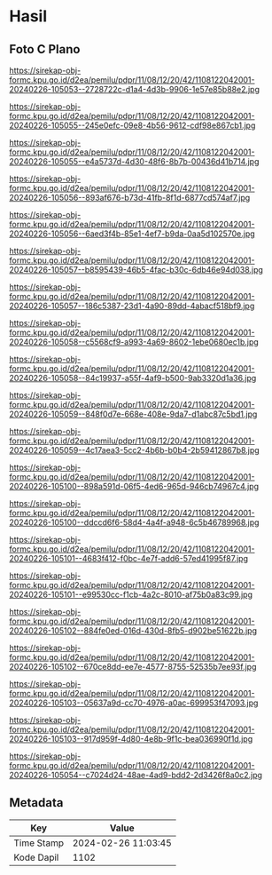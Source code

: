 # Hasil

## Foto C Plano

https://sirekap-obj-formc.kpu.go.id/d2ea/pemilu/pdpr/11/08/12/20/42/1108122042001-20240226-105053--2728722c-d1a4-4d3b-9906-1e57e85b88e2.jpg

https://sirekap-obj-formc.kpu.go.id/d2ea/pemilu/pdpr/11/08/12/20/42/1108122042001-20240226-105055--245e0efc-09e8-4b56-9612-cdf98e867cb1.jpg

https://sirekap-obj-formc.kpu.go.id/d2ea/pemilu/pdpr/11/08/12/20/42/1108122042001-20240226-105055--e4a5737d-4d30-48f6-8b7b-00436d41b714.jpg

https://sirekap-obj-formc.kpu.go.id/d2ea/pemilu/pdpr/11/08/12/20/42/1108122042001-20240226-105056--893af676-b73d-41fb-8f1d-6877cd574af7.jpg

https://sirekap-obj-formc.kpu.go.id/d2ea/pemilu/pdpr/11/08/12/20/42/1108122042001-20240226-105056--6aed3f4b-85e1-4ef7-b9da-0aa5d102570e.jpg

https://sirekap-obj-formc.kpu.go.id/d2ea/pemilu/pdpr/11/08/12/20/42/1108122042001-20240226-105057--b8595439-46b5-4fac-b30c-6db46e94d038.jpg

https://sirekap-obj-formc.kpu.go.id/d2ea/pemilu/pdpr/11/08/12/20/42/1108122042001-20240226-105057--186c5387-23d1-4a90-89dd-4abacf518bf9.jpg

https://sirekap-obj-formc.kpu.go.id/d2ea/pemilu/pdpr/11/08/12/20/42/1108122042001-20240226-105058--c5568cf9-a993-4a69-8602-1ebe0680ec1b.jpg

https://sirekap-obj-formc.kpu.go.id/d2ea/pemilu/pdpr/11/08/12/20/42/1108122042001-20240226-105058--84c19937-a55f-4af9-b500-9ab3320d1a36.jpg

https://sirekap-obj-formc.kpu.go.id/d2ea/pemilu/pdpr/11/08/12/20/42/1108122042001-20240226-105059--848f0d7e-668e-408e-9da7-d1abc87c5bd1.jpg

https://sirekap-obj-formc.kpu.go.id/d2ea/pemilu/pdpr/11/08/12/20/42/1108122042001-20240226-105059--4c17aea3-5cc2-4b6b-b0b4-2b59412867b8.jpg

https://sirekap-obj-formc.kpu.go.id/d2ea/pemilu/pdpr/11/08/12/20/42/1108122042001-20240226-105100--898a591d-06f5-4ed6-965d-946cb74967c4.jpg

https://sirekap-obj-formc.kpu.go.id/d2ea/pemilu/pdpr/11/08/12/20/42/1108122042001-20240226-105100--ddccd6f6-58d4-4a4f-a948-6c5b46789968.jpg

https://sirekap-obj-formc.kpu.go.id/d2ea/pemilu/pdpr/11/08/12/20/42/1108122042001-20240226-105101--4683f412-f0bc-4e7f-add6-57ed41995f87.jpg

https://sirekap-obj-formc.kpu.go.id/d2ea/pemilu/pdpr/11/08/12/20/42/1108122042001-20240226-105101--e99530cc-f1cb-4a2c-8010-af75b0a83c99.jpg

https://sirekap-obj-formc.kpu.go.id/d2ea/pemilu/pdpr/11/08/12/20/42/1108122042001-20240226-105102--884fe0ed-016d-430d-8fb5-d902be51622b.jpg

https://sirekap-obj-formc.kpu.go.id/d2ea/pemilu/pdpr/11/08/12/20/42/1108122042001-20240226-105102--670ce8dd-ee7e-4577-8755-52535b7ee93f.jpg

https://sirekap-obj-formc.kpu.go.id/d2ea/pemilu/pdpr/11/08/12/20/42/1108122042001-20240226-105103--05637a9d-cc70-4976-a0ac-699953f47093.jpg

https://sirekap-obj-formc.kpu.go.id/d2ea/pemilu/pdpr/11/08/12/20/42/1108122042001-20240226-105103--917d959f-4d80-4e8b-9f1c-bea036990f1d.jpg

https://sirekap-obj-formc.kpu.go.id/d2ea/pemilu/pdpr/11/08/12/20/42/1108122042001-20240226-105054--c7024d24-48ae-4ad9-bdd2-2d3426f8a0c2.jpg


## Metadata

| Key        | Value               |
| ---------- | ------------------- |
| Time Stamp | 2024-02-26 11:03:45 |
| Kode Dapil | 1102                |



